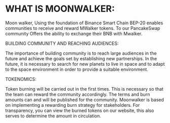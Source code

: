 # WHAT IS MOONWALKER:

Moon walker,
Using the foundation of Binance Smart Chain BEP-20
enables communities to receive and reward MWalker tokens.
To our PancakeSwap community
Offers the ability to exchange their BNB with Mwalker.

BUILDING COMMUNITY AND REACHING
AUDIENCES:

The importance of building community is to reach large
audiences in the future and achieve the goals set by
establishing new partnerships. In the future, it is necessary to
search for new planets to live in space and to adapt to the space
environment in order to provide a suitable environment.

TOKENOMICS:

Token burning will be carried out in the first times. This is
necessary so that the team can reward the community
accordingly. The terms and burn amounts can and will be
published for the community.
Moonwalker is based on implementing a rewarding burn
strategy for stakeholders.
For transparency, you can view the burned tokens on our
website, this also serves to determine the amount in
circulation.
